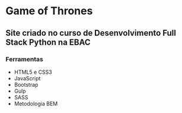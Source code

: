 # Game of Thrones

## Site criado no curso de Desenvolvimento Full Stack Python na EBAC

### Ferramentas

<ul>
    <li>HTML5 e CSS3</li>
    <li>JavaScript</li>
    <li>Bootstrap</li>
    <li>Gulp</li>
    <li>SASS</li>
    <li>Metodologia BEM</li>
</ul>